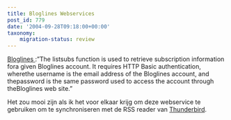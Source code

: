 ```yaml
---
title: Bloglines Webservices
post_id: 779
date: '2004-09-28T09:18:00+00:00'
taxonomy:
    migration-status: review
---
```

[Bloglines ](https://web.archive.org/web/20050207105915/http://www.bloglines.com/services/api/listsubs):”The listsubs function is used to retrieve subscription information fora given Bloglines account. It requires HTTP Basic authentication, wherethe username is the email address of the Bloglines account, and thepassword is the same password used to access the account through theBloglines web site.”

Het zou mooi zijn als ik het voor elkaar krijg om deze webservice te gebruiken om te synchroniseren met de RSS reader van [Thunderbird](https://web.archive.org/web/20050207105915/http://www.mozilla.org/products/thunderbird/).